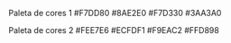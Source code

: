 Paleta de cores 1
#F7DD80
#8AE2E0
#F7D330
#3AA3A0

Paleta de cores 2
#FEE7E6
#ECFDF1
#F9EAC2
#FFD898
